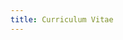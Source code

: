 ```yaml
---
title: Curriculum Vitae
---
```


<CurriculumVitaeLayout>
<template #summary>

# Antonio Gonzalez Gea

- Frontend Lead en [Zapp Studio][zapp-studio]
- Creador de [Huezzle][huezzle]
- Contribuidor activo en [bashunit][bashunit] y [Gacela][gacela]

Desarrollador full stack con más de 10 años de experiencia,
apasionado por la programación desde joven y dedicado al aprendizaje continuo y la enseñanza de buenas prácticas.
Exploro la impresión 3D, fusionando creatividad y habilidades técnicas.

</template>
<template #contact>

## Contacto

- [dev@antonio.gg][mailto]
- [antonio.gg][home-page]
- [linkedin.com/in/antonio-gonzalez-gea][linkedin]
- [github.com/antonio-gg-dev][github]
- [printables.com/@Katarn][printables]

</template>
<template #experience>

## Experiencia

### Frontend Lead _- [Zapp Studio][zapp-studio]_

Abril 2023 - Actualidad _(8 meses)_

- Desarrollo integral de múltiples aplicaciones web, aplicando metodologías como TDD, DDD y Arquitectura Hexagonal,
  y utilizando tecnologías como TypeScript, Sass, Vue.js, Angular y Node.js entre muchas otras.
- Mentoría a los equipos de desarrollo en buenas prácticas de desarrollo de software y principios SOLID,
  fomentando la calidad y eficiencia del código.

### CTO _- [LEVERADE][leverade]_

Mayo 2015 - Abril 2023 _(8 años)_

- Impulso al equipo de desarrollo y de producto en nuevas buenas prácticas y metodologías entre las cuales se
  encuentran TDD, XP, Scrum, SOLID, Arquitectura Hexagonal, DDD y CQRS.
- Migración de todos los servicios a un sistema redistribuido, con alta disponibilidad y escalabilidad horizontal.
- Diseño y desarrollo del API Rest de gestión federativa con la que se integran webs y plataformas de cientos de
  clientes y colaboradores.
- Diseño y desarrollo de múltiples PWA con tecnologías como TypeScript, TailwindCSS, React.js y Vue.js.

### Software Developer _- [LEVERADE][leverade]_

Marzo 2014 - Mayo 2015 _(1 año)_

- Rediseño y desarrollo de la plataforma de gestión competitiva, arbitral y licencias con tecnologías como Bootstrap,
  Laravel y jQuery.

### Software Developer _- [Convega][convega]_

Marzo 2014 - Mayo 2015 _(1 año)_

- Migración de varias webs para el cumplimiento de las Web Content Accessibility Guidelines.

</template>
<template #projects>

## Proyectos

### bashunit

bashunit es un framework de testing para scripts de Bash.
Contribuyo activamente en la planificación, documentación y desarrollo del proyecto.

- [bashunit.typeddevs.com][bashunit] _(documentación)_
- [github.com/TypedDevs/bashunit](https://github.com/TypedDevs/bashunit) _(código fuente)_
- [twitter.com/bashunit](https://twitter.com/bashunit) _(cuenta oficial de X)_

### Huezzle

Juego de rompecabezas que son generados de forma procedural
para que cada día todos los jugadores se enfrenten al mismo reto.

Proyecto realizado en solitario desde la concepción de la idea hasta la publicación.
Cuenta con una media de 100 jugadores diarios.

- [huezzle.antonio.gg][huezzle] _(juega ahora)_
- [github.com/antonio-gg-dev/Huezzle](https://github.com/antonio-gg-dev/Huezzle) _(código fuente)_
- [twitter.com/huezzle](https://twitter.com/huezzle) _(cuenta oficial de X)_

### Gacela

Framework para crear aplicaciones PHP modulares, facilitando la comunicación entre módulos y permitiendo su integración
con otros frameworks como Laravel o Symfony.

Contribuyo activamente en Gacela, especialmente en el desarrollo de su módulo de rutas.

- [gacela-project.com][gacela] _(documentación)_
- [github.com/gacela-project](https://github.com/gacela-project) _(código fuente)_
- [twitter.com/gacela_project](https://twitter.com/gacela_project) _(cuenta oficial de X)_

</template>
<template #education>

## Educación

### Desarrollo de Aplicaciones Multiplataforma

**Ciclo Formativo de Grado Superior** _- IES Ingeniero de la Cierva_
\
2012 - 2014 _(2 años)_

### Desarrollo de Aplicaciones Multiplataforma

**Administración de Sistemas Informáticos y Redes** _- IES Las Espeñetas_
\
2008 - 2010 _(2 años)_

</template>
<template #languages>

## Idiomas

- Spanish _(Nativo)_
- English _(Profesional)_

</template>
<template #skills>

## Habilidades

- Adobe Illustrator
- Adobe Photoshop
- Agile
- Arquitectura de Software
- Arquitectura Hexagonal
- Autodesk Fusion 360
- Bash
- bashunit
- Bitbucket
- Bootstrap
- CI/CD
- CRUD
- CSS
- DDD
- Desarrollo de Software
- DevOps
- Docker
- Express.js
- Extreme Programming
- Figma
- Gestión de Proyectos
- Git
- GitHub
- Google Cloud
- HTML
- Impresión 3D
- JavaScript
- Jest
- JIRA
- Laravel
- Linux
- Microfrontends
- Microservicios
- MySQL
- Next.js
- Node.js
- Nuxt.js
- PHP
- PhpStorm
- PHPUnit
- Prototipado 3D
- Prusa
- PrusaSlicer
- Python
- React.js
- RESTful
- Sass
- Scrum
- SCSS
- SOLID
- Storybook
- Supabase
- Tailwind CSS
- TDD
- TypeScript
- Ubuntu
- VitePress
- Vue.js

</template>
</CurriculumVitaeLayout>

[mailto]: mailto:dev@antonio.gg
[home-page]: https://antonio.gg/
[linkedin]: https://www.linkedin.com/in/antonio-gonzalez-gea/
[github]: https://github.com/antonio-gg-dev/
[printables]: https://www.printables.com/@Katarn
[zapp-studio]: https://zapp-studio.com/
[huezzle]: https://huezzle.antonio.gg/
[bashunit]: https://bashunit.typeddevs.com/
[gacela]: https://gacela-project.com/
[leverade]: https://leverade.com/
[convega]: https://www.convega.com/

<script lang="ts" setup>
import CurriculumVitaeLayout from '@/layouts/CurriculumVitaeLayout/CurriculumVitaeLayout.vue'
</script>
